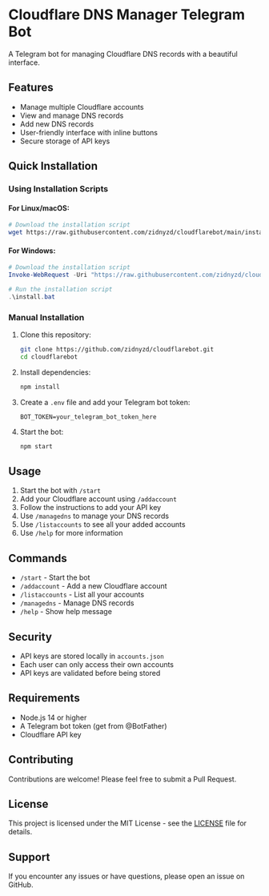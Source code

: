 # Cloudflare DNS Manager Telegram Bot

A Telegram bot for managing Cloudflare DNS records with a beautiful interface.

## Features

- Manage multiple Cloudflare accounts
- View and manage DNS records
- Add new DNS records
- User-friendly interface with inline buttons
- Secure storage of API keys

## Quick Installation

### Using Installation Scripts

#### For Linux/macOS:
```bash
# Download the installation script
wget https://raw.githubusercontent.com/zidnyzd/cloudflarebot/main/install.sh && chmod +x install.sh && ./install.sh
```

#### For Windows:
```powershell
# Download the installation script
Invoke-WebRequest -Uri "https://raw.githubusercontent.com/zidnyzd/cloudflarebot/main/install.bat" -OutFile "install.bat"

# Run the installation script
.\install.bat
```

### Manual Installation

1. Clone this repository:
   ```bash
   git clone https://github.com/zidnyzd/cloudflarebot.git
   cd cloudflarebot
   ```

2. Install dependencies:
   ```bash
   npm install
   ```

3. Create a `.env` file and add your Telegram bot token:
   ```
   BOT_TOKEN=your_telegram_bot_token_here
   ```

4. Start the bot:
   ```bash
   npm start
   ```

## Usage

1. Start the bot with `/start`
2. Add your Cloudflare account using `/addaccount`
3. Follow the instructions to add your API key
4. Use `/managedns` to manage your DNS records
5. Use `/listaccounts` to see all your added accounts
6. Use `/help` for more information

## Commands

- `/start` - Start the bot
- `/addaccount` - Add a new Cloudflare account
- `/listaccounts` - List all your accounts
- `/managedns` - Manage DNS records
- `/help` - Show help message

## Security

- API keys are stored locally in `accounts.json`
- Each user can only access their own accounts
- API keys are validated before being stored

## Requirements

- Node.js 14 or higher
- A Telegram bot token (get from @BotFather)
- Cloudflare API key

## Contributing

Contributions are welcome! Please feel free to submit a Pull Request.

## License

This project is licensed under the MIT License - see the [LICENSE](LICENSE) file for details.

## Support

If you encounter any issues or have questions, please open an issue on GitHub. 